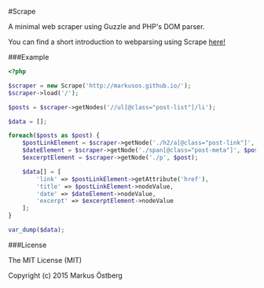 #Scrape

A minimal web scraper using Guzzle and PHP's DOM parser.

You can find a short introduction to webparsing using Scrape [here!](http://markusos.github.io/projects/2015/08/25/how-to-build-a-web-scraper.html)

###Example

```php
<?php

$scraper = new Scrape('http://markusos.github.io/');
$scraper->load('/');

$posts = $scraper->getNodes('//ul[@class="post-list"]/li');

$data = [];

foreach($posts as $post) {
	$postLinkElement = $scraper->getNode('./h2/a[@class="post-link"]', $post);
	$dateElement = $scraper->getNode('./span[@class="post-meta"]', $post);
	$excerptElement = $scraper->getNode('./p', $post);

	$data[] = [
		'link' => $postLinkElement->getAttribute('href'),
		'title' => $postLinkElement->nodeValue,
		'date' => $dateElement->nodeValue,
		'excerpt' => $excerptElement->nodeValue
	];
}

var_dump($data);


```

###License

The MIT License (MIT)

Copyright (c) 2015 Markus Östberg
